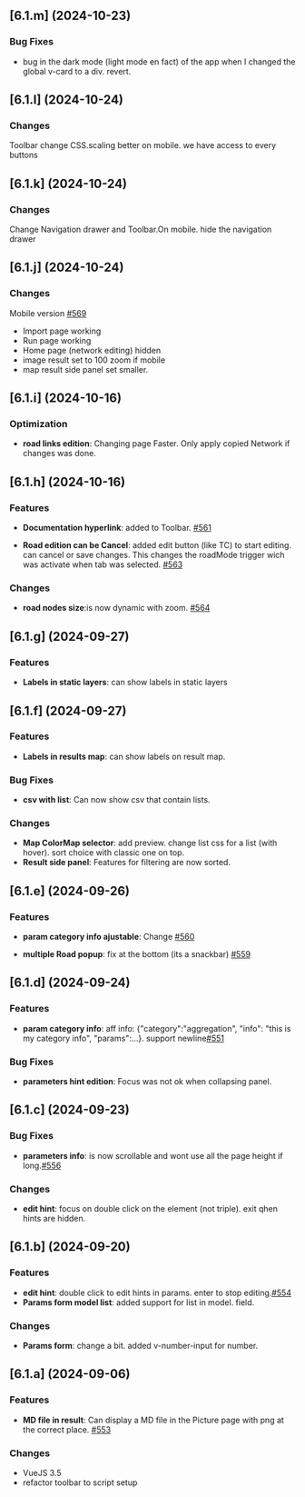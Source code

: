 ## [6.1.m] (2024-10-23)

### Bug Fixes
* bug in the dark mode (light mode en fact) of the app when I changed the global v-card to a div. revert.

## [6.1.l] (2024-10-24)

### Changes
Toolbar change CSS.scaling better on mobile. we have access to every buttons

## [6.1.k] (2024-10-24)

### Changes
Change Navigation drawer and Toolbar.On mobile. hide the navigation drawer

## [6.1.j] (2024-10-24)

### Changes
Mobile version [#569](https://github.com/systragroup/quetzal-network-editor/issues/569)
* Import page working
* Run page working
* Home page (network editing) hidden
* image result set to 100 zoom if mobile
* map result side panel set smaller.


## [6.1.i] (2024-10-16)

### Optimization
* **road links edition**: Changing page Faster. Only apply copied Network if changes was done. 

## [6.1.h] (2024-10-16)

### Features
* **Documentation hyperlink**: added to Toolbar.  [#561](https://github.com/systragroup/quetzal-network-editor/issues/561)

* **Road edition can be Cancel**: added edit button (like TC) to start editing. can cancel or save changes. This changes the roadMode trigger wich was activate when tab was selected. [#563](https://github.com/systragroup/quetzal-network-editor/issues/563)

### Changes
* **road nodes size**:is now dynamic with zoom.  [#564](https://github.com/systragroup/quetzal-network-editor/issues/564)

## [6.1.g] (2024-09-27)

### Features
* **Labels in static layers**: can show labels in static layers

## [6.1.f] (2024-09-27)

### Features
* **Labels in results map**: can show labels on result map.

### Bug Fixes
* **csv with list**: Can now show csv that contain lists.

### Changes
* **Map ColorMap selector**: add preview. change list css for a list (with hover). sort choice with classic one on top.
* **Result side panel**: Features for filtering are now sorted.

## [6.1.e] (2024-09-26)

### Features
* **param category info ajustable**: Change [#560](https://github.com/systragroup/quetzal-network-editor/issues/560)

* **multiple Road popup**: fix at the bottom (its a snackbar) [#559](https://github.com/systragroup/quetzal-network-editor/issues/559)

## [6.1.d] (2024-09-24)

### Features
* **param category info**: aff info: {"category":"aggregation", "info": "this is my category info", "params":...}. support newline[#551](https://github.com/systragroup/quetzal-network-editor/issues/551)

### Bug Fixes
* **parameters hint edition**: Focus was not ok when collapsing panel.

## [6.1.c] (2024-09-23)

### Bug Fixes
* **parameters info**: is now scrollable and wont use all the page height if long.[#556](https://github.com/systragroup/quetzal-network-editor/issues/556)

### Changes
* **edit hint**: focus on double click on the element (not triple). exit qhen hints are hidden.

## [6.1.b] (2024-09-20)

### Features
* **edit hint**: double click to edit hints in params. enter to stop editing.[#554](https://github.com/systragroup/quetzal-network-editor/issues/554)
* **Params form model list**: added support for list in model. field.

### Changes
* **Params form**: change a bit. added v-number-input for number.


## [6.1.a] (2024-09-06)

### Features
* **MD file in result**: Can display a MD file in the Picture page with png at the correct place. [#553](https://github.com/systragroup/quetzal-network-editor/issues/553)

### Changes
* VueJS 3.5
* refactor toolbar to script setup